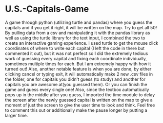 # U.S.-Capitals-Game
A game through python (utilizing turtle and pandas) where you guess the capitals and if you get it right, it will be written on the map. Try to get all 50! By pulling data from a csv and manipulating it with the pandas library as well as using the turtle library for the text input, I combined the two to create an interactive gaming experience. I used turtle to get the mouse click coordinates of where to write each capital (I left the code in there but commented it out), but it was not perfect so I did the extremely tedious work of guessing every capital and fixing each coordinate individually, sometimes multiple times for each. But I am extremely happy with how it turned out! Also, another notable feature is when you are done, by either clicking cancel or typing exit, it will automatically make 2 new .csv files in the folder, one for capitals you didn't guess (to study) and another for capitals you are awesome at(you guessed them). Or you can finish the game and guess every single one! 
Also, since the textbox automatically pops up in the middle after you guess, I imported the time module to delay the screen after the newly guessed capital is written on the map to give a moment of just the screen to give the user time to look and think. Feel free to comment this out or additionally make the pause longer by putting a larger time.
